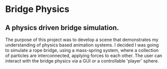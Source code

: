 # Bridge Physics
## A physics driven bridge simulation.
The purpose of this project was to develop a scene that demonstrates my understanding of physics based animation systems. I decided I was going to simulate a rope bridge, using a mass-spring system, where a collection of particles are interconnected, applying forces to each other. The user can interact with the bridge physics via a GUI or a controllable 'player' sphere.
